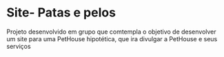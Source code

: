 # Site- Patas e pelos
Projeto desenvolvido em grupo que comtempla o objetivo de desenvolver um site para uma PetHouse hipotética, que ira divulgar a PetHouse e seus serviços
